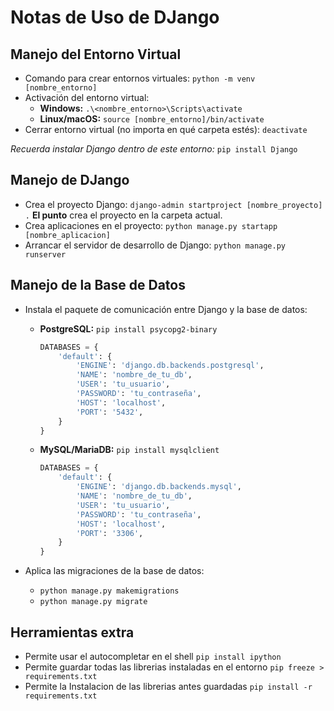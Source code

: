# Notas de Uso de DJango

## Manejo del Entorno Virtual

* Comando para crear entornos virtuales: `python -m venv [nombre_entorno]`
* Activación del entorno virtual:
  * **Windows:** `.\<nombre_entorno>\Scripts\activate`
  * **Linux/macOS:** `source [nombre_entorno]/bin/activate`
* Cerrar entorno virtual (no importa en qué carpeta estés): `deactivate`

*Recuerda instalar Django dentro de este entorno:* `pip install Django`

## Manejo de DJango

* Crea el proyecto Django: `django-admin startproject [nombre_proyecto] .` **El punto** crea el proyecto en la carpeta actual.
* Crea aplicaciones en el proyecto: `python manage.py startapp [nombre_aplicacion]`
* Arrancar el servidor de desarrollo de Django: `python manage.py runserver`

## Manejo de la Base de Datos

* Instala el paquete de comunicación entre Django y la base de datos:

  * **PostgreSQL:** `pip install psycopg2-binary`

      ```python
      DATABASES = {
          'default': {
              'ENGINE': 'django.db.backends.postgresql',
              'NAME': 'nombre_de_tu_db',
              'USER': 'tu_usuario',
              'PASSWORD': 'tu_contraseña',
              'HOST': 'localhost',
              'PORT': '5432',
          }
      }
      ```

  * **MySQL/MariaDB:** `pip install mysqlclient`

      ```python
      DATABASES = {
          'default': {
              'ENGINE': 'django.db.backends.mysql',
              'NAME': 'nombre_de_tu_db',
              'USER': 'tu_usuario',
              'PASSWORD': 'tu_contraseña',
              'HOST': 'localhost',
              'PORT': '3306',
          }
      }
      ```
* Aplica las migraciones de la base de datos:
  * `python manage.py makemigrations`
  * `python manage.py migrate`

## Herramientas extra

* Permite usar el autocompletar en el shell `pip install ipython`
* Permite guardar todas las librerias instaladas en el entorno `pip freeze > requirements.txt`
* Permite la Instalacion de las librerias antes guardadas `pip install -r requirements.txt`
